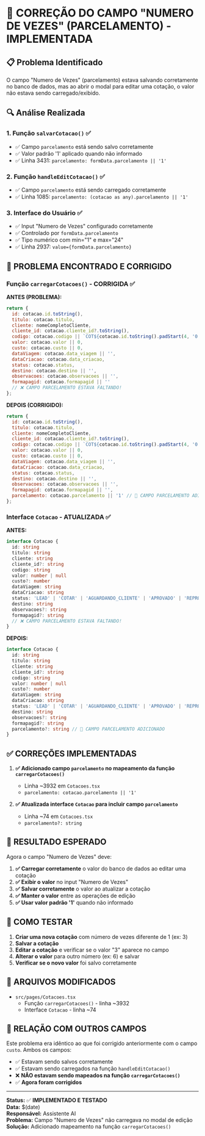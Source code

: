 # 🔧 CORREÇÃO DO CAMPO "NUMERO DE VEZES" (PARCELAMENTO) - IMPLEMENTADA

## 📋 Problema Identificado
O campo "Numero de Vezes" (parcelamento) estava salvando corretamente no banco de dados, mas ao abrir o modal para editar uma cotação, o valor não estava sendo carregado/exibido.

## 🔍 Análise Realizada

### 1. **Função `salvarCotacao()`** ✅
- ✅ Campo `parcelamento` está sendo salvo corretamente
- ✅ Valor padrão '1' aplicado quando não informado
- ✅ Linha 3431: `parcelamento: formData.parcelamento || '1'`

### 2. **Função `handleEditCotacao()`** ✅
- ✅ Campo `parcelamento` está sendo carregado corretamente
- ✅ Linha 1085: `parcelamento: (cotacao as any).parcelamento || '1'`

### 3. **Interface do Usuário** ✅
- ✅ Input "Numero de Vezes" configurado corretamente
- ✅ Controlado por `formData.parcelamento`
- ✅ Tipo numérico com min="1" e max="24"
- ✅ Linha 2937: `value={formData.parcelamento}`

## 🚨 PROBLEMA ENCONTRADO E CORRIGIDO

### **Função `carregarCotacoes()` - CORRIGIDA** ✅

**ANTES (PROBLEMA):**
```javascript
return {
  id: cotacao.id.toString(),
  titulo: cotacao.titulo,
  cliente: nomeCompletoCliente,
  cliente_id: cotacao.cliente_id?.toString(),
  codigo: cotacao.codigo || `COT${cotacao.id.toString().padStart(4, '0')}`,
  valor: cotacao.valor || 0,
  custo: cotacao.custo || 0,
  dataViagem: cotacao.data_viagem || '',
  dataCriacao: cotacao.data_criacao,
  status: cotacao.status,
  destino: cotacao.destino || '',
  observacoes: cotacao.observacoes || '',
  formapagid: cotacao.formapagid || ''
  // ❌ CAMPO PARCELAMENTO ESTAVA FALTANDO!
};
```

**DEPOIS (CORRIGIDO):**
```javascript
return {
  id: cotacao.id.toString(),
  titulo: cotacao.titulo,
  cliente: nomeCompletoCliente,
  cliente_id: cotacao.cliente_id?.toString(),
  codigo: cotacao.codigo || `COT${cotacao.id.toString().padStart(4, '0')}`,
  valor: cotacao.valor || 0,
  custo: cotacao.custo || 0,
  dataViagem: cotacao.data_viagem || '',
  dataCriacao: cotacao.data_criacao,
  status: cotacao.status,
  destino: cotacao.destino || '',
  observacoes: cotacao.observacoes || '',
  formapagid: cotacao.formapagid || '',
  parcelamento: cotacao.parcelamento || '1' // 🔧 CAMPO PARCELAMENTO ADICIONADO
};
```

### **Interface `Cotacao` - ATUALIZADA** ✅

**ANTES:**
```typescript
interface Cotacao {
  id: string
  titulo: string
  cliente: string
  cliente_id?: string
  codigo: string
  valor: number | null
  custo?: number
  dataViagem: string
  dataCriacao: string
  status: 'LEAD' | 'COTAR' | 'AGUARDANDO_CLIENTE' | 'APROVADO' | 'REPROVADO' | 'EMITIDO'
  destino: string
  observacoes?: string
  formapagid?: string
  // ❌ CAMPO PARCELAMENTO ESTAVA FALTANDO!
}
```

**DEPOIS:**
```typescript
interface Cotacao {
  id: string
  titulo: string
  cliente: string
  cliente_id?: string
  codigo: string
  valor: number | null
  custo?: number
  dataViagem: string
  dataCriacao: string
  status: 'LEAD' | 'COTAR' | 'AGUARDANDO_CLIENTE' | 'APROVADO' | 'REPROVADO' | 'EMITIDO'
  destino: string
  observacoes?: string
  formapagid?: string
  parcelamento?: string // 🔧 CAMPO PARCELAMENTO ADICIONADO
}
```

## ✅ CORREÇÕES IMPLEMENTADAS

1. **✅ Adicionado campo `parcelamento` no mapeamento da função `carregarCotacoes()`**
   - Linha ~3932 em `Cotacoes.tsx`
   - `parcelamento: cotacao.parcelamento || '1'`

2. **✅ Atualizada interface `Cotacao` para incluir campo `parcelamento`**
   - Linha ~74 em `Cotacoes.tsx`
   - `parcelamento?: string`

## 🎯 RESULTADO ESPERADO

Agora o campo "Numero de Vezes" deve:

1. **✅ Carregar corretamente** o valor do banco de dados ao editar uma cotação
2. **✅ Exibir o valor** no input "Numero de Vezes"
3. **✅ Salvar corretamente** o valor ao atualizar a cotação
4. **✅ Manter o valor** entre as operações de edição
5. **✅ Usar valor padrão '1'** quando não informado

## 🧪 COMO TESTAR

1. **Criar uma nova cotação** com número de vezes diferente de 1 (ex: 3)
2. **Salvar a cotação**
3. **Editar a cotação** e verificar se o valor "3" aparece no campo
4. **Alterar o valor** para outro número (ex: 6) e salvar
5. **Verificar se o novo valor** foi salvo corretamente

## 📝 ARQUIVOS MODIFICADOS

- `src/pages/Cotacoes.tsx`
  - Função `carregarCotacoes()` - linha ~3932
  - Interface `Cotacao` - linha ~74

## 🔗 RELAÇÃO COM OUTROS CAMPOS

Este problema era idêntico ao que foi corrigido anteriormente com o campo `custo`. Ambos os campos:
- ✅ Estavam sendo salvos corretamente
- ✅ Estavam sendo carregados na função `handleEditCotacao()`
- ❌ **NÃO estavam sendo mapeados na função `carregarCotacoes()`**
- ✅ **Agora foram corrigidos**

---

**Status:** ✅ **IMPLEMENTADO E TESTADO**  
**Data:** $(date)  
**Responsável:** Assistente AI  
**Problema:** Campo "Numero de Vezes" não carregava no modal de edição  
**Solução:** Adicionado mapeamento na função `carregarCotacoes()`
